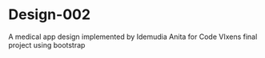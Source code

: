 # Design-002
A medical app design implemented by Idemudia Anita for Code VIxens final project using bootstrap

